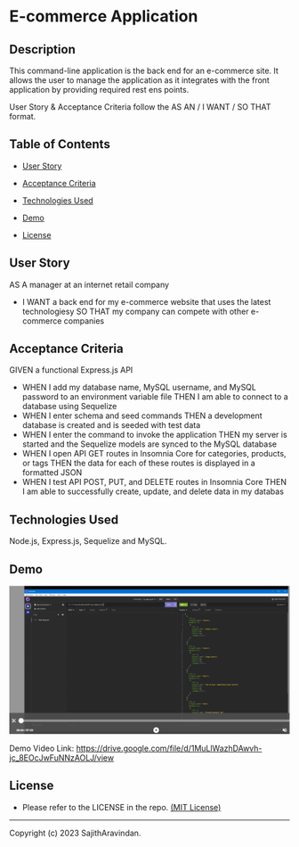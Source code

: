 # E-commerce Application

## Description
This command-line application is the back end for an e-commerce site. It allows the user to manage the application as it integrates with the front application by providing required rest ens points.

User Story & Acceptance Criteria follow the AS AN / I WANT / SO THAT format.


## Table of Contents 
  
   * [User Story](#User-Story) 
  
   * [Acceptance Criteria](#Acceptance-Criteria)
  
   * [Technologies Used](#Technologies-Used) 

   * [Demo](#Demo) 

   * [License](#license) 


## User Story
AS A manager at an internet retail company
* I WANT a back end for my e-commerce website that uses the latest technologiesy
    SO THAT my company can compete with other e-commerce companies


## Acceptance Criteria

GIVEN a functional Express.js API

* WHEN I add my database name, MySQL username, and MySQL password to an environment variable file
    THEN I am able to connect to a database using Sequelize
* WHEN I enter schema and seed commands
    THEN a development database is created and is seeded with test data
* WHEN I enter the command to invoke the application
    THEN my server is started and the Sequelize models are synced to the MySQL database
* WHEN I open API GET routes in Insomnia Core for categories, products, or tags
    THEN the data for each of these routes is displayed in a formatted JSON
* WHEN I test API POST, PUT, and DELETE routes in Insomnia Core
    THEN I am able to successfully create, update, and delete data in my databas


## Technologies Used
Node.js, Express.js, Sequelize and MySQL.

  
## Demo

[![Watch the video](./imgs/demo.jpg)](https://drive.google.com/file/d/1MuLlWazhDAwvh-jc_8EOcJwFuNNzAOLJ/view)


Demo Video Link: https://drive.google.com/file/d/1MuLlWazhDAwvh-jc_8EOcJwFuNNzAOLJ/view


## License
* Please refer to the LICENSE in the repo. <a href="https://github.com/SajithAravindan/E-commerce_APP/blob/main/LICENSE">(MIT License)</a>


---

Copyright (c) 2023 SajithAravindan.

